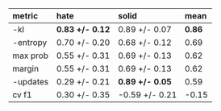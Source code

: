 | metric   | hate              | solid             | mean     |
|:---------|:------------------|:------------------|:---------|
| -kl      | **0.83 +/- 0.12** | 0.89 +/- 0.07     | **0.86** |
| -entropy | 0.70 +/- 0.20     | 0.68 +/- 0.12     | 0.69     |
| max prob | 0.55 +/- 0.31     | 0.69 +/- 0.13     | 0.62     |
| margin   | 0.55 +/- 0.31     | 0.69 +/- 0.13     | 0.62     |
| -updates | 0.29 +/- 0.21     | **0.89 +/- 0.05** | 0.59     |
| cv f1    | 0.30 +/- 0.35     | -0.59 +/- 0.21    | -0.15    |